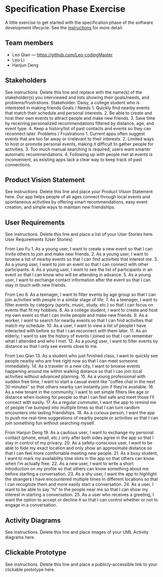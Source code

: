 # Specification Phase Exercise

A little exercise to get started with the specification phase of the software development lifecycle. See the [instructions](instructions.md) for more detail.

## Team members

- Leo Qian — https://github.com/Leo-codingMaster  
- Leo Li  
- Hanjun Deng  

## Stakeholders

See instructions. Delete this line and replace with the name(s) of the stakeholder(s) you interviewed and lists showing their goals/needs, and problems/frustrations.
Stakeholder: Daisy, a college student who is interested in making friends
Goals / Needs
	1.	Quickly find nearby events that match their schedule and personal interests.
	2.	Be able to create and host their own events to attract people and make new friends.
	3.	Save time by receiving personalized recommendations filtered by distance, age, and event type.
	4.	Keep a history/list of past contacts and events so they can reconnect later.
Problems / Frustrations
	1.	Current apps often suggest events that are too far away or irrelevant to their interests.
	2.	Limited ways to host or promote personal events, making it difficult to gather people for activities.
	3.	Too much manual searching is required; users want smarter automatic recommendations.
	4.	Following up with people met at events is inconvenient, as existing apps lack a clear way to keep track of past connections.

## Product Vision Statement

See instructions. Delete this line and place your Product Vision Statement here.
Our app helps people of all ages connect through local events and spontaneous activities by offering smart recommendations, easy event creation, and simple ways to maintain new friendships.

## User Requirements

See instructions. Delete this line and place a list of your User Stories here.
User Requirements (User Stories)

From Leo Fu
	1.	As a young user, I want to create a new event so that I can invite others to join and make new friends.
	2.	As a young user, I want to browse a list of nearby events so that I can find activities that interest me.
	3.	As a young user, I want to join an event so that I can connect with other participants.
	4.	As a young user, I want to see the list of participants in an event so that I can know who will be attending in advance.
	5.	As a young user, I want to exchange contact information after the event so that I can stay in touch with new friends.

From Leo
	6.	As a teenager, I want to filter events by age group so that I can join activities with people in a similar stage of life.
	7.	As a teenager, I want to filter events by category (sports, music, study, etc.) so that I can focus on events that fit my hobbies.
	8.	As a college student, I want to create and host my own event so that I can invite people and make new friends.
	9.	As a worker, I want to search for nearby events so that I can find activities that match my schedule.
	10.	As a user, I want to view a list of people I have interacted with before so that I can reconnect with them later.
	11.	As an elderly, I want to see the history of events I joined so that I can remember what I attended and who I met.
	12.	As a young user, I want to filter events by distance so that I only see events close to me.

From Leo Qian
	13.	As a student who just finished class, I want to quickly see people nearby who are free right now so that I can meet someone immediately.
	14.	As a traveler in a new city, I want to browse events happening around me within walking distance so that I can join local activities without advanced planning.
	15.	As a young professional with sudden free time, I want to start a casual event like “coffee chat in the next 30 minutes” so that others nearby can instantly join if they’re available.
	16.	As a new tenant in the community, I want to set simple filters like age or distance when looking for people so that I can feel safe and meet those I’ll connect with easily.
	17.	As a regular commuter, I want the app to remind me of people I’ve bumped into multiple times so that I can turn random encounters into lasting friendships.
	18.	As a curious person, I want the app to push me real-time suggestions of nearby people or activities so that I can join something fun without searching myself.

From Hanjun Deng
	19.	As a cautious user, I want to exchange my personal contact (phone, email, etc.) only after both sides agree in the app so that I stay in control of my privacy.
	20.	As a safety-conscious user, I want to be able to hide my exact location and only show an approximate distance so that I can feel more comfortable meeting new people.
	21.	As a busy student, I want to mark my availability time slots in the app so that others can know when I’m actually free.
	22.	As a new user, I want to write a short introduction on my profile so that others can know something about me before starting a conversation.
	23.	As a shy user, I want the app to highlight the strangers I have encountered multiple times in different locations so that I can recognize them and more easily start a conversation.
	24.	As a user, I want to be able to say “hi” to the people near me so that I can show my interest in starting a conversation.
	25.	As a user who receives a greeting, I want the option to accept or decline it so that I can control whether or not to engage in a conversation.


## Activity Diagrams

See instructions. Delete this line and place images of your UML Activity diagrams here.

## Clickable Prototype

See instructions. Delete this line and place a publicly-accessible link to your clickable prototype here.
